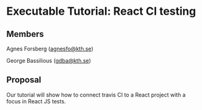 # Executable Tutorial: React CI testing
## Members
Agnes Forsberg (agnesfo@kth.se)

George Bassilious (gdba@kth.se)

## Proposal
Our tutorial will show how to connect travis CI to a React project with a focus in React JS tests.